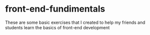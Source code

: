 # front-end-fundimentals
These are some basic exercises that I created to help my friends and students learn the basics of front-end development
